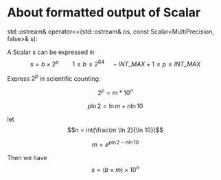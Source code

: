 # About formatted output of Scalar  

std::ostream& operator<<(std::ostream& os, const Scalar<MultiPrecision, false>& s):  

A Scalar s can be expressed in $$s = b \times 2 ^ p \qquad 1 \leq b \le 2 ^ {64} \quad
 -INT\_MAX + 1 \leq p \leq INT\_MAX$$  
 
Express $2^p$ in scientific counting:  

$$2^p = m * 10^n$$  

$$p \ln 2 = \ln m + n \ln 10$$  

let $$n = int(\frac{m \ln 2}{\ln 10})$$  

$$m = e ^ {p \ln 2 - n \ln 10}$$  

Then we have $$s = (b \times m) \times 10^{n}$$
